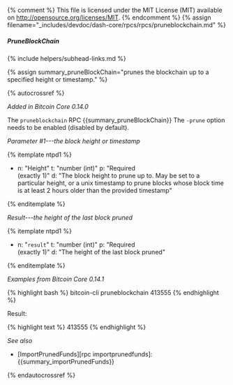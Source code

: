 {% comment %}
This file is licensed under the MIT License (MIT) available on
http://opensource.org/licenses/MIT.
{% endcomment %}
{% assign filename="_includes/devdoc/dash-core/rpcs/rpcs/pruneblockchain.md" %}

##### PruneBlockChain
{% include helpers/subhead-links.md %}

{% assign summary_pruneBlockChain="prunes the blockchain up to a specified height or timestamp." %}

{% autocrossref %}

*Added in Bitcoin Core 0.14.0*

The `pruneblockchain` RPC {{summary_pruneBlockChain}} The `-prune` option needs to be enabled (disabled by default).

*Parameter #1---the block height or timestamp*

{% itemplate ntpd1 %}
- n: "Height"
  t: "number (int)"
  p: "Required<br>(exactly 1)"
  d: "The block height to prune up to. May be set to a particular height, or a unix timestamp to prune blocks whose block time is at least 2 hours older than the provided timestamp"

{% enditemplate %}

*Result---the height of the last block pruned*

{% itemplate ntpd1 %}
- n: "`result`"
  t: "number (int)"
  p: "Required<br>(exactly 1)"
  d: "The height of the last block pruned"

{% enditemplate %}

*Examples from Bitcoin Core 0.14.1*

{% highlight bash %}
bitcoin-cli pruneblockchain 413555
{% endhighlight %}

Result:

{% highlight text %}
413555
{% endhighlight %}

*See also*

* [ImportPrunedFunds][rpc importprunedfunds]: {{summary_importPrunedFunds}}

{% endautocrossref %}
